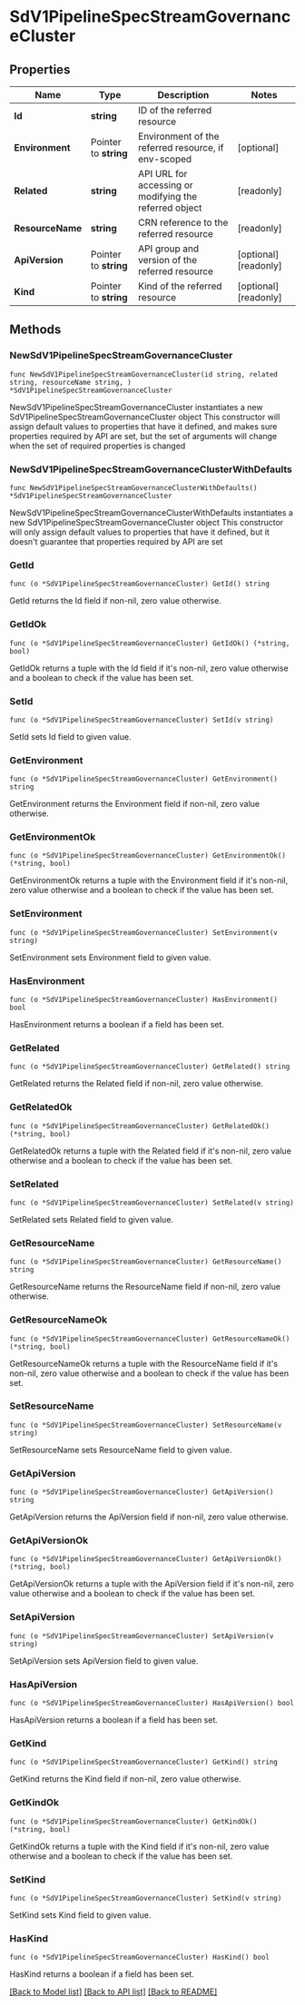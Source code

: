 # SdV1PipelineSpecStreamGovernanceCluster

## Properties

Name | Type | Description | Notes
------------ | ------------- | ------------- | -------------
**Id** | **string** | ID of the referred resource | 
**Environment** | Pointer to **string** | Environment of the referred resource, if env-scoped | [optional] 
**Related** | **string** | API URL for accessing or modifying the referred object | [readonly] 
**ResourceName** | **string** | CRN reference to the referred resource | [readonly] 
**ApiVersion** | Pointer to **string** | API group and version of the referred resource | [optional] [readonly] 
**Kind** | Pointer to **string** | Kind of the referred resource | [optional] [readonly] 

## Methods

### NewSdV1PipelineSpecStreamGovernanceCluster

`func NewSdV1PipelineSpecStreamGovernanceCluster(id string, related string, resourceName string, ) *SdV1PipelineSpecStreamGovernanceCluster`

NewSdV1PipelineSpecStreamGovernanceCluster instantiates a new SdV1PipelineSpecStreamGovernanceCluster object
This constructor will assign default values to properties that have it defined,
and makes sure properties required by API are set, but the set of arguments
will change when the set of required properties is changed

### NewSdV1PipelineSpecStreamGovernanceClusterWithDefaults

`func NewSdV1PipelineSpecStreamGovernanceClusterWithDefaults() *SdV1PipelineSpecStreamGovernanceCluster`

NewSdV1PipelineSpecStreamGovernanceClusterWithDefaults instantiates a new SdV1PipelineSpecStreamGovernanceCluster object
This constructor will only assign default values to properties that have it defined,
but it doesn't guarantee that properties required by API are set

### GetId

`func (o *SdV1PipelineSpecStreamGovernanceCluster) GetId() string`

GetId returns the Id field if non-nil, zero value otherwise.

### GetIdOk

`func (o *SdV1PipelineSpecStreamGovernanceCluster) GetIdOk() (*string, bool)`

GetIdOk returns a tuple with the Id field if it's non-nil, zero value otherwise
and a boolean to check if the value has been set.

### SetId

`func (o *SdV1PipelineSpecStreamGovernanceCluster) SetId(v string)`

SetId sets Id field to given value.


### GetEnvironment

`func (o *SdV1PipelineSpecStreamGovernanceCluster) GetEnvironment() string`

GetEnvironment returns the Environment field if non-nil, zero value otherwise.

### GetEnvironmentOk

`func (o *SdV1PipelineSpecStreamGovernanceCluster) GetEnvironmentOk() (*string, bool)`

GetEnvironmentOk returns a tuple with the Environment field if it's non-nil, zero value otherwise
and a boolean to check if the value has been set.

### SetEnvironment

`func (o *SdV1PipelineSpecStreamGovernanceCluster) SetEnvironment(v string)`

SetEnvironment sets Environment field to given value.

### HasEnvironment

`func (o *SdV1PipelineSpecStreamGovernanceCluster) HasEnvironment() bool`

HasEnvironment returns a boolean if a field has been set.

### GetRelated

`func (o *SdV1PipelineSpecStreamGovernanceCluster) GetRelated() string`

GetRelated returns the Related field if non-nil, zero value otherwise.

### GetRelatedOk

`func (o *SdV1PipelineSpecStreamGovernanceCluster) GetRelatedOk() (*string, bool)`

GetRelatedOk returns a tuple with the Related field if it's non-nil, zero value otherwise
and a boolean to check if the value has been set.

### SetRelated

`func (o *SdV1PipelineSpecStreamGovernanceCluster) SetRelated(v string)`

SetRelated sets Related field to given value.


### GetResourceName

`func (o *SdV1PipelineSpecStreamGovernanceCluster) GetResourceName() string`

GetResourceName returns the ResourceName field if non-nil, zero value otherwise.

### GetResourceNameOk

`func (o *SdV1PipelineSpecStreamGovernanceCluster) GetResourceNameOk() (*string, bool)`

GetResourceNameOk returns a tuple with the ResourceName field if it's non-nil, zero value otherwise
and a boolean to check if the value has been set.

### SetResourceName

`func (o *SdV1PipelineSpecStreamGovernanceCluster) SetResourceName(v string)`

SetResourceName sets ResourceName field to given value.


### GetApiVersion

`func (o *SdV1PipelineSpecStreamGovernanceCluster) GetApiVersion() string`

GetApiVersion returns the ApiVersion field if non-nil, zero value otherwise.

### GetApiVersionOk

`func (o *SdV1PipelineSpecStreamGovernanceCluster) GetApiVersionOk() (*string, bool)`

GetApiVersionOk returns a tuple with the ApiVersion field if it's non-nil, zero value otherwise
and a boolean to check if the value has been set.

### SetApiVersion

`func (o *SdV1PipelineSpecStreamGovernanceCluster) SetApiVersion(v string)`

SetApiVersion sets ApiVersion field to given value.

### HasApiVersion

`func (o *SdV1PipelineSpecStreamGovernanceCluster) HasApiVersion() bool`

HasApiVersion returns a boolean if a field has been set.

### GetKind

`func (o *SdV1PipelineSpecStreamGovernanceCluster) GetKind() string`

GetKind returns the Kind field if non-nil, zero value otherwise.

### GetKindOk

`func (o *SdV1PipelineSpecStreamGovernanceCluster) GetKindOk() (*string, bool)`

GetKindOk returns a tuple with the Kind field if it's non-nil, zero value otherwise
and a boolean to check if the value has been set.

### SetKind

`func (o *SdV1PipelineSpecStreamGovernanceCluster) SetKind(v string)`

SetKind sets Kind field to given value.

### HasKind

`func (o *SdV1PipelineSpecStreamGovernanceCluster) HasKind() bool`

HasKind returns a boolean if a field has been set.


[[Back to Model list]](../README.md#documentation-for-models) [[Back to API list]](../README.md#documentation-for-api-endpoints) [[Back to README]](../README.md)


